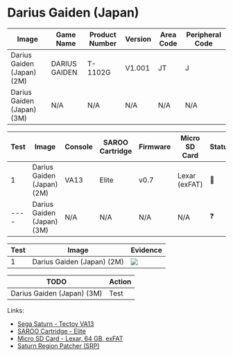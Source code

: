 # Darius Gaiden (Japan)

| Image                      | Game Name     | Product Number | Version | Area Code | Peripheral Code |
| -------------------------- | ------------- | -------------- | ------- | --------- | --------------- |
| Darius Gaiden (Japan) (2M) | DARIUS GAIDEN | T-1102G        | V1.001  | JT        | J               |
| Darius Gaiden (Japan) (3M) | N/A           | N/A            | N/A     | N/A       | N/A             |

| Test | Image                      | Console | SAROO Cartridge | Firmware | Micro SD Card | Status     | Time Played |
| ---- | -------------------------- | ------- | --------------- | -------- | ------------- | ---------- | ----------- |
| 1    | Darius Gaiden (Japan) (2M) | VA13    | Elite           | v0.7     | Lexar (exFAT) | :100:      | 34 minutes  |
| ---- | Darius Gaiden (Japan) (3M) | N/A     | N/A             | N/A      | N/A           | :question: | N/A         |

| Test | Image                      | Evidence                                                                                         |
| ---- | -------------------------- | ------------------------------------------------------------------------------------------------ |
| 1    | Darius Gaiden (Japan) (2M) | [![](https://img.youtube.com/vi/eFCUa35VI2Q/0.jpg)](https://www.youtube.com/watch?v=eFCUa35VI2Q) |

| TODO                       | Action |
| -------------------------- | ------ |
| Darius Gaiden (Japan) (3M) | Test   |

Links:

- [Sega Saturn - Tectoy VA13](../../../../Info/Consoles/VA13/README.md)
- [SAROO Cartridge - Elite](../../../../Info/Cartridges/GuangzhouSanStarOnlineShop/1.6/README.md)
- [Micro SD Card - Lexar, 64 GB, exFAT](../../../../Info/SdCards/Lexar/64GB/exfat/README.md)
- [Saturn Region Patcher (SRP)](https://segaxtreme.net/resources/saturn-region-patcher.81/download)
